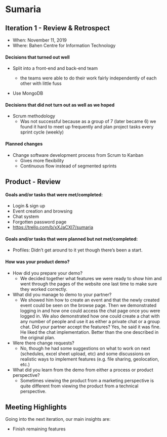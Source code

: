# Sumaria

## Iteration 1 - Review & Retrospect

 * When: November 11, 2019
 * Where: Bahen Centre for Information Technology

#### Decisions that turned out well

* Split into a front-end and back-end team
  * the teams were able to do their work fairly independently of each other with little fuss

* Use MongoDB

#### Decisions that did not turn out as well as we hoped

* Scrum methodology
  * Was not successful because as a group of 7 (later became 6) we found it hard to meet up frequently and plan project tasks every sprint cycle (weekly)


#### Planned changes

* Change software development process from Scrum to Kanban
  * Gives more flexibility
  * Continuous flow instead of segmented sprints

## Product - Review

#### Goals and/or tasks that were met/completed:

* Login & sign up
* Event creation and browsing
* Chat system
* Forgotten password page
* https://trello.com/b/xXJaCXI7/sumaria

#### Goals and/or tasks that were planned but not met/completed:

* Profiles: Didn’t get around to it yet though there’s been a start.

#### How was your product demo?

* How did you prepare your demo?
  * We decided together what features we were ready to show him and went through the pages of the website one last time to make sure they worked correctly.
* What did you manage to demo to your partner?
  * We showed him how to create an event and that the newly created event could be seen on the browse page. Then we demonstrated logging in and how one could access the chat page once you were logged in. We also demonstrated how one could create a chat with any number of people and use it as either a private chat or a group chat.
  Did your partner accept the features?
  Yes, he said it was fine. He liked the chat implementation. Better than the one described in the original plan.
* Were there change requests?
  * No, though he had some suggestions on what to work on next (schedules, excel sheet upload, etc) and some discussions on realistic ways to implement features (e.g. file sharing, geolocation, etc.)
* What did you learn from the demo from either a process or product perspective?
  * Sometimes viewing the product from a marketing perspective is quite different from viewing the product from a technical perspective.

## Meeting Highlights

Going into the next iteration, our main insights are:

* Finish remaining features
